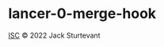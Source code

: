 # lancer-0-merge-hook

<!-- Hello there char-char binks 'test customer' -->

[ISC](LICENSE) © 2022 Jack Sturtevant
